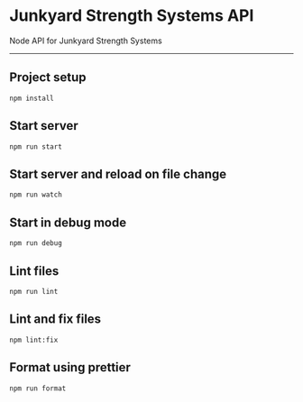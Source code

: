 # Junkyard Strength Systems API

Node API for Junkyard Strength Systems

---

## Project setup
```
npm install
```

## Start server
```
npm run start
```

## Start server and reload on file change
```
npm run watch
```

## Start in debug mode
```
npm run debug
```

## Lint files
```
npm run lint
```

## Lint and fix files
```
npm lint:fix
```

## Format using prettier
```
npm run format
```

